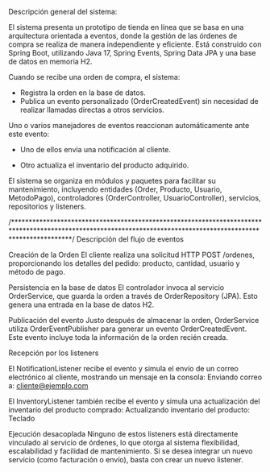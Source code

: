 Descripción general del sistema:

El sistema presenta un prototipo de tienda en línea que se basa en una arquitectura orientada a eventos, donde la gestión de las órdenes de compra se realiza de manera independiente y eficiente.
Está construido con Spring Boot, utilizando Java 17, Spring Events, Spring Data JPA y una base de datos en memoria H2.

Cuando se recibe una orden de compra, el sistema:
- Registra la orden en la base de datos.
- Publica un evento personalizado (OrderCreatedEvent) sin necesidad de realizar llamadas directas a otros servicios.

Uno o varios manejadores de eventos reaccionan automáticamente ante este evento:

- Uno de ellos envía una notificación al cliente.

- Otro actualiza el inventario del producto adquirido.

El sistema se organiza en módulos y paquetes para facilitar su mantenimiento, incluyendo entidades (Order, Producto, Usuario, MetodoPago), controladores (OrderController, UsuarioController),
servicios, repositorios y listeners.

/****************************************************************************************************************************************************************/
Descripción del flujo de eventos

Creación de la Orden
  El cliente realiza una solicitud HTTP POST /ordenes, proporcionando los detalles del pedido: producto, cantidad, usuario y método de pago.

Persistencia en la base de datos
  El controlador invoca al servicio OrderService, que guarda la orden a través de OrderRepository (JPA). Esto genera una entrada en la base de datos H2.

Publicación del evento
  Justo después de almacenar la orden, OrderService utiliza OrderEventPublisher para generar un evento OrderCreatedEvent. Este evento incluye toda la información de la orden recién creada.

Recepción por los listeners

  El NotificationListener recibe el evento y simula el envío de un correo electrónico al cliente, mostrando un mensaje en la consola:
    Enviando correo a: cliente@ejemplo.com

  El InventoryListener también recibe el evento y simula una actualización del inventario del producto comprado:
    Actualizando inventario del producto: Teclado

Ejecución desacoplada
  Ninguno de estos listeners está directamente vinculado al servicio de órdenes, lo que otorga al sistema flexibilidad, escalabilidad y facilidad de mantenimiento. Si se desea integrar un nuevo servicio (como facturación o envío),      basta con crear un nuevo listener.
